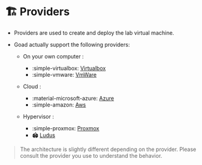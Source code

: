 # 🏗 Providers

- Providers are used to create and deploy the lab virtual machine.

- Goad actually support the following providers:
    - On your own computer :
        - :simple-virtualbox: [Virtualbox](virtualbox.md)
        - :simple-vmware: [VmWare](vmware.md)

    - Cloud :
        - :material-microsoft-azure: [Azure](azure.md)
        - :simple-amazon: [Aws](aws.md)

    - Hypervisor :
        - :simple-proxmox: [Proxmox](proxmox.md)
        - 🏟️ [Ludus](ludus.md)

> The architecture is slightly different depending on the provider. Please consult the provider you use to understand the behavior.